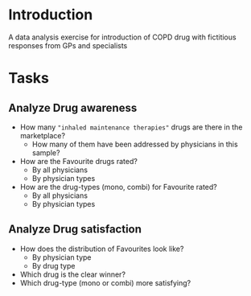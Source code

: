 # Introduction
A data analysis exercise for introduction of COPD drug with fictitious responses from GPs and specialists

# Tasks
## Analyze Drug awareness
* How many `"inhaled maintenance therapies"` drugs are there in the marketplace?
    - How many of them have been addressed by physicians in this sample?
* How are the Favourite drugs rated?
    - By all physicians
    - By physician types
* How are the drug-types (mono, combi) for Favourite rated?
    - By all physicians
    - By physician types

## Analyze Drug satisfaction
* How does the distribution of Favourites look like?
    - By physician type
    - By drug type
* Which drug is the clear winner?
* Which drug-type (mono or combi) more satisfying?